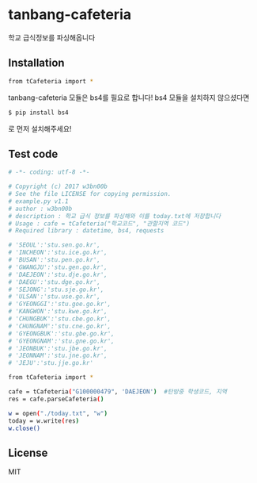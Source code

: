 # tanbang-cafeteria

학교 급식정보를 파싱해옵니다

## Installation
```sh
from tCafeteria import *
```

tanbang-cafeteria 모듈은 bs4를 필요로 합니다!
bs4 모듈을 설치하지 않으셨다면
```sh
$ pip install bs4
```
로 먼저 설치해주세요!
## Test code
```sh
# -*- coding: utf-8 -*- 

# Copyright (c) 2017 w3bn00b
# See the file LICENSE for copying permission.
# example.py v1.1
# author : w3bn00b
# description : 학교 급식 정보를 파싱해와 이를 today.txt에 저장합니다
# Usage : cafe = tCafeteria("학교코드", "관할지역 코드")
# Required library : datetime, bs4, requests

# 'SEOUL':'stu.sen.go.kr',
# 'INCHEON':'stu.ice.go.kr',
# 'BUSAN':'stu.pen.go.kr',
# 'GWANGJU':'stu.gen.go.kr',
# 'DAEJEON':'stu.dje.go.kr',
# 'DAEGU':'stu.dge.go.kr',
# 'SEJONG':'stu.sje.go.kr',
# 'ULSAN':'stu.use.go.kr',
# 'GYEONGGI':'stu.goe.go.kr',
# 'KANGWON':'stu.kwe.go.kr',
# 'CHUNGBUK':'stu.cbe.go.kr',
# 'CHUNGNAM':'stu.cne.go.kr',
# 'GYEONGBUK':'stu.gbe.go.kr',
# 'GYEONGNAM':'stu.gne.go.kr',
# 'JEONBUK':'stu.jbe.go.kr',
# 'JEONNAM':'stu.jne.go.kr',
# 'JEJU':'stu.jje.go.kr'

from tCafeteria import *

cafe = tCafeteria("G100000479", 'DAEJEON')	#탄방중 학생코드, 지역
res = cafe.parseCafeteria()

w = open("./today.txt", "w")
today = w.write(res)
w.close()
```

## License
MIT
